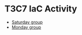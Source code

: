 
# T3C7 IaC Activity

- [Saturday group](https://github.com/m-ahmedy/t3c7-iac-activity/tree/saturday)
- [Monday group](https://github.com/m-ahmedy/t3c7-iac-activity/tree/monday)
